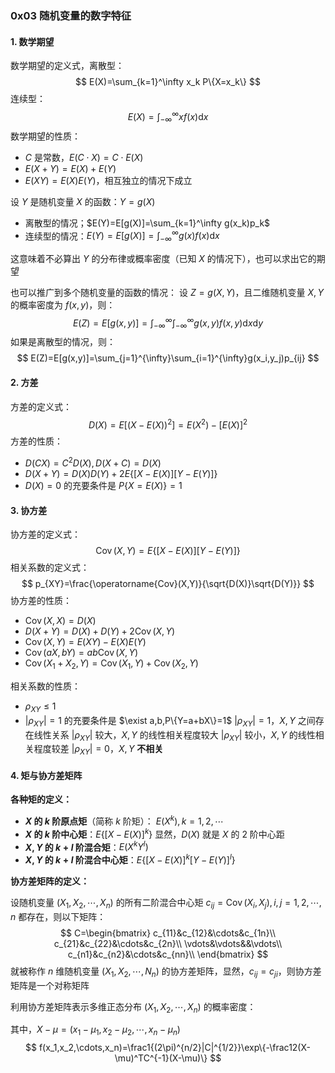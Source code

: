 ### 0x03 随机变量的数字特征

#### 1. 数学期望

数学期望的定义式，离散型：
$$
E(X)=\sum_{k=1}^\infty x_k P\{X=x_k\}
$$
连续型：
$$
E(X)=\int_{-\infty}^\infty xf(x)\mathrm dx
$$
数学期望的性质：

- $C$ 是常数，$E(C\cdot X)=C\cdot E(X)$
- $E(X+Y)=E(X)+E(Y)$
- $E(XY)=E(X)E(Y)$，相互独立的情况下成立

设 $Y$ 是随机变量 $X$ 的函数：$Y=g(X)$

- 离散型的情况；$E(Y)=E[g(X)]=\sum_{k=1}^\infty g(x_k)p_k$
- 连续型的情况：$E(Y)=E[g(X)]=\int_{-\infty}^{\infty}g(x)f(x)\mathrm dx$

这意味着不必算出 $Y$ 的分布律或概率密度（已知 $X$ 的情况下），也可以求出它的期望

也可以推广到多个随机变量的函数的情况：
设 $Z=g(X,Y)$，且二维随机变量 $X,Y$ 的概率密度为 $f(x,y)$，则：
$$
E(Z)=E[g(x,y)]=\int_{-\infty}^{\infty}\int_{-\infty}^{\infty} g(x,y)f(x,y)\mathrm dx\mathrm dy
$$
如果是离散型的情况，则：
$$
E(Z)=E[g(x,y)]=\sum_{j=1}^{\infty}\sum_{i=1}^{\infty}g(x_i,y_j)p_{ij}
$$

#### 2. 方差

方差的定义式：
$$
D(X)=E[(X-E(X))^2]=E(X^2)-[E(X)]^2
$$
方差的性质：

- $D(CX)=C^2D(X),D(X+C)=D(X)$
- $D(X+Y)=D(X)D(Y)+2E\{[X-E(X)][Y-E(Y)]\}$
- $D(X)=0$ 的充要条件是 $P\{X=E(X)\}=1$

#### 3. 协方差

协方差的定义式：
$$
\operatorname{Cov}(X,Y)=E\{[X-E(X)][Y-E(Y)]\}
$$
相关系数的定义式：
$$
p_{XY}=\frac{\operatorname{Cov}(X,Y)}{\sqrt{D(X)}\sqrt{D(Y)}}
$$
协方差的性质：

- $\operatorname{Cov}(X,X)=D(X)$
- $D(X+Y)=D(X)+D(Y)+2\operatorname{Cov}(X,Y)$
- $\operatorname{Cov}(X,Y)=E(XY)-E(X)E(Y)$
- $\operatorname{Cov}(aX,bY)=ab\operatorname{Cov}(X,Y)$
- $\operatorname{Cov}(X_1+X_2,Y)=\operatorname{Cov}(X_1,Y)+\operatorname{Cov}(X_2,Y)$

相关系数的性质：

- $\rho_{XY}\le 1$
- $|\rho_{XY}|=1$ 的充要条件是 $\exist a,b,P\{Y=a+bX\}=1$
  $|\rho_{XY}|=1$，$X,Y$ 之间存在线性关系
  $|\rho_{XY}|$ 较大，$X,Y$ 的线性相关程度较大
  $|\rho_{XY}|$ 较小，$X,Y$ 的线性相关程度较差
  $|\rho_{XY}|=0$，$X,Y$ **不相关**

#### 4. 矩与协方差矩阵

**各种矩的定义：**

- **$X$ 的 $k$ 阶原点矩**（简称 $k$ 阶矩）： $E(X^k),k=1,2,\cdots$
- **$X$ 的 $k$ 阶中心矩**：$E\{[X-E(X)]^k\}$
  显然，$D(X)$ 就是 $X$ 的 2 阶中心距
- **$X,Y$ 的 $k+l$ 阶混合矩**：$E(X^kY^l)$
- **$X,Y$ 的 $k+l$ 阶混合中心矩**：$E\{[X-E(X)]^k[Y-E(Y)]^l\}$

**协方差矩阵的定义：**

设随机变量 $(X_1,X_2,\cdots,X_n)$ 的所有二阶混合中心矩 $c_{ij}=\operatorname{Cov}(X_i,X_j),i,j=1,2,\cdots,n$ 都存在，则以下矩阵：
$$
C=\begin{bmatrix}
c_{11}&c_{12}&\cdots&c_{1n}\\
c_{21}&c_{22}&\cdots&c_{2n}\\
\vdots&\vdots&&\vdots\\
c_{n1}&c_{n2}&\cdots&c_{nn}\\
\end{bmatrix}
$$
就被称作 $n$ 维随机变量 $(X_1,X_2,\cdots,N_n)$ 的协方差矩阵，显然，$c_{ij}=c_{ji}$，则协方差矩阵是一个对称矩阵

利用协方差矩阵表示多维正态分布 $(X_1,X_2,\cdots,X_n)$ 的概率密度：

其中，$X-\mu=(x_1-\mu_1,x_2-\mu_2,\cdots,x_n-\mu_n)$
$$
f(x_1,x_2,\cdots,x_n)=\frac1{(2\pi)^{n/2}|C|^{1/2}}\exp\{-\frac12(X-\mu)^TC^{-1}(X-\mu)\}
$$